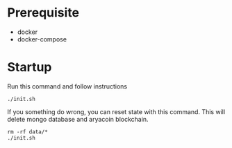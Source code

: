 # Prerequisite

* docker
* docker-compose

# Startup

Run this command and follow instructions
```shell script
./init.sh
```

If you something do wrong, you can reset state with this command. This will delete mongo database and aryacoin blockchain.
```shell script
rm -rf data/*
./init.sh
```